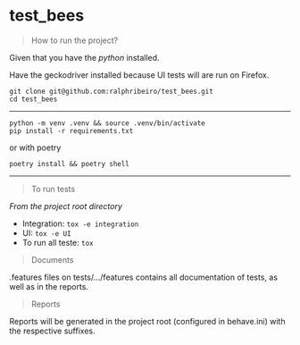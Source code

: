# test_bees

> How to run the project?

Given that you have the _python_ installed.

Have the geckodriver installed because UI tests will are run on Firefox.


```console
git clone git@github.com:ralphribeiro/test_bees.git
cd test_bees
```

---

```console
python -m venv .venv && source .venv/bin/activate
pip install -r requirements.txt
```
or with poetry

```console
poetry install && poetry shell
```

---

> To run tests

_From the project root directory_

- Integration: `tox -e integration`
- UI: `tox -e UI`
- To run all teste: `tox`


> Documents

.features files on tests/.../features contains all documentation of tests, as well as in the reports.


> Reports

Reports will be generated in the project root (configured in behave.ini) with the respective suffixes.


